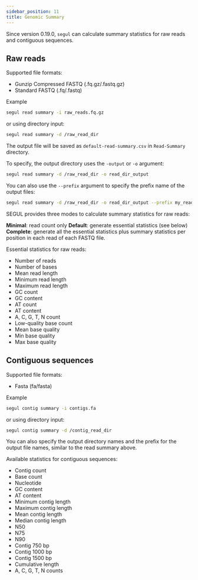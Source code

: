 ```yaml
---
sidebar_position: 11
title: Genomic Summary
---
```



Since version 0.19.0, `segul` can calculate summary statistics for raw reads and contiguous sequences.

## Raw reads

Supported file formats:

- Gunzip Compressed FASTQ (.fq.gz/.fastq.gz)
- Standard FASTQ (.fq/.fastq)

Example

```bash
segul read summary -i raw_reads.fq.gz
```

or using directory input:

```bash
segul read summary -d /raw_read_dir
```

The output file will be saved as `default-read-summary.csv` in `Read-Summary` directory.

To specify, the output directory uses the `-output` or `-o` argument:

```bash
segul read summary -d /raw_read_dir -o read_dir_output
```

You can also use the `--prefix` argument to specify the prefix name of the output files:

```bash
segul read summary -d /raw_read_dir -o read_dir_output --prefix my_read_summary
```

SEGUL provides three modes to calculate summary statistics for raw reads:

**Minimal**: read count only
**Default**: generate essential statistics (see below)
**Complete**: generate all the essential statistics plus summary statistics per position in each read of each FASTQ file.

Essential statistics for raw reads:

- Number of reads
- Number of bases
- Mean read length
- Minimum read length
- Maximum read length
- GC count
- GC content
- AT count
- AT content
- A, C, G, T, N count
- Low-quality base count
- Mean base quality
- Min base quality
- Max base quality

## Contiguous sequences

Supported file formats:

- Fasta (fa/fasta)

Example

```bash
segul contig summary -i contigs.fa
```

or using directory input:

```bash
segul contig summary -d /contig_read_dir
```

You can also specify the output directory names and the prefix for the output file names, similar to the read summary above.

Available statistics for contiguous sequences:

- Contig count
- Base count
- Nucleotide
- GC content
- AT content
- Minimum contig length
- Maximum contig length
- Mean contig length
- Median contig length
- N50
- N75
- N90
- Contig 750 bp
- Contig 1000 bp
- Contig 1500 bp
- Cumulative length
- A, C, G, T, N counts

